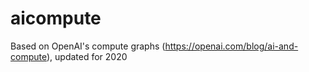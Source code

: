 # aicompute
Based on OpenAI's compute graphs (https://openai.com/blog/ai-and-compute), updated for 2020
